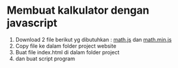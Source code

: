 # Membuat kalkulator dengan javascript

1. Download 2 file berikut yg dibutuhkan :
   <a href="[https://github.com/codemetik/codemetik.github.io/codemetik/calculator_math/blob/main/math.js](https://github.com/codemetik/calculator_math/blob/main/math.js)">math.js</a>
   dan <a href="github.com/codemetik/calculator_math/math.min.js" download>math.min.js</a>
2. Copy file ke dalam folder project website
3. Buat file index.html di dalam folder project
4. dan buat script program  
 
